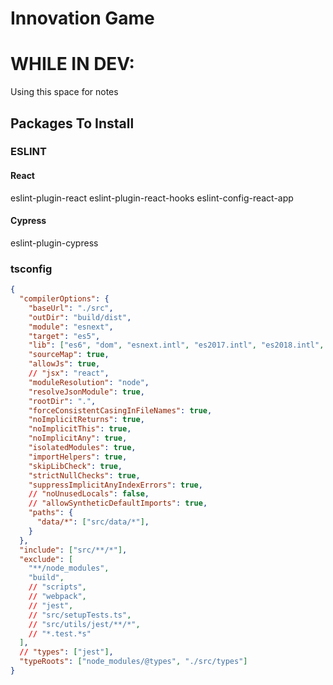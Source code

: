 # Innovation Game


# WHILE IN DEV:

Using this space for notes

## Packages To Install

### ESLINT

#### React
eslint-plugin-react
eslint-plugin-react-hooks
eslint-config-react-app

#### Cypress
eslint-plugin-cypress


### tsconfig

```json
{
  "compilerOptions": {
    "baseUrl": "./src",
    "outDir": "build/dist",
    "module": "esnext",
    "target": "es5",
    "lib": ["es6", "dom", "esnext.intl", "es2017.intl", "es2018.intl", "es2019.array"],
    "sourceMap": true,
    "allowJs": true,
    // "jsx": "react",
    "moduleResolution": "node",
    "resolveJsonModule": true,
    "rootDir": ".",
    "forceConsistentCasingInFileNames": true,
    "noImplicitReturns": true,
    "noImplicitThis": true,
    "noImplicitAny": true,
    "isolatedModules": true,
    "importHelpers": true,
    "skipLibCheck": true,
    "strictNullChecks": true,
    "suppressImplicitAnyIndexErrors": true,
    // "noUnusedLocals": false,
    // "allowSyntheticDefaultImports": true,
    "paths": {
      "data/*": ["src/data/*"],
    }
  },
  "include": ["src/**/*"],
  "exclude": [
    "**/node_modules",
    "build",
    // "scripts",
    // "webpack",
    // "jest",
    // "src/setupTests.ts",
    // "src/utils/jest/**/*",
    // "*.test.*s"
  ],
  // "types": ["jest"],
  "typeRoots": ["node_modules/@types", "./src/types"]
}
```